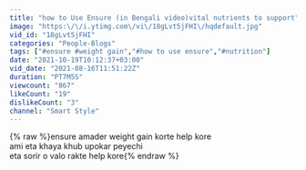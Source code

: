 ```yaml
---
title: "how to Use Ensure (in Bengali video)vital nutrients to support"
image: "https:\/\/i.ytimg.com\/vi\/18gLvt5jFHI\/hqdefault.jpg"
vid_id: "18gLvt5jFHI"
categories: "People-Blogs"
tags: ["#ensure #weight gain","#how to use ensure","#nutrition"]
date: "2021-10-19T10:12:37+03:00"
vid_date: "2021-08-16T11:51:22Z"
duration: "PT7M5S"
viewcount: "867"
likeCount: "19"
dislikeCount: "3"
channel: "Smart Style"
---
```

{% raw %}ensure amader weight gain korte help kore<br />ami eta khaya khub upokar peyechi<br />eta  sorir o valo rakte help kore{% endraw %}

